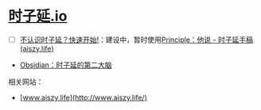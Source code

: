 # [时子延.io](https://github.com/AWSzyAI/AWSzyAI.github.io)

- [ ] [不认识时子延？快速开始!](https://awszyai.github.io/szy/README.md)：建设中，暂时使用[Principle：他说 - 时子延手稿 (aiszy.life)](https://note.aiszy.life/)
- [Obsidian：时子延的第二大脑](https://awszyai.github.io/obsidian)

相关网站：
- [www.aiszy.life](http://www.aiszy.life/)

